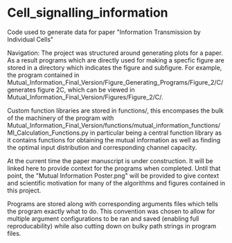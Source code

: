 # Cell_signalling_information
Code used to generate data for paper "Information Transmission by Individual Cells"

Navigation:
The project was structured around generating plots for a paper. As a result programs which are directly used for making a specfic figure are stored in a directory which indicates the figure and subfigure. For example, the program contained in Mutual_Information_Final_Version/Figure_Generating_Programs/Figure_2/C/ generates figure 2C, which can be viewed in Mutual_Information_Final_Version/Figures/Figure_2/C/.

Custom function libraries are stored in functions/, this encompases the bulk of the machinery of the program with Mutual_Information_Final_Version/functions/mutual_information_functions/MI_Calculation_Functions.py in particular being a central function library as it contains functions for obtaining the mutual information as well as finding the optimal input distribution and corresponding channel capacity.

At the current time the paper manuscript is under construction. It will be linked here to provide context for the programs when completed. Until that point, the "Mutual Information Poster.png" will be provided to give context and scientific motivation for many of the algorithms and figures contained in this project.

Programs are stored along with corresponding arguments files which tells the program exactly what to do. This convention was chosen to allow for multiple argument configurations to be ran and saved (enabling full reproducability) while also cutting down on bulky path strings in program files.
